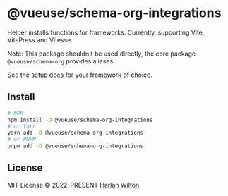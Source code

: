 # @vueuse/schema-org-integrations

Helper installs functions for frameworks. Currently, supporting Vite, VitePress and Vitesse.

Note: This package shouldn't be used directly, the core package `@vueuse/schema-org` provides aliases.

See the [setup docs](https://vue-schema-org.netlify.app/guide/) for your framework of choice.

## Install

```bash
# NPM
npm install -D @vueuse/schema-org-integrations
# or Yarn
yarn add -D @vueuse/schema-org-integrations
# or PNPM
pnpm add -D @vueuse/schema-org-integrations
```

## License

MIT License © 2022-PRESENT [Harlan Wilton](https://github.com/harlan-zw)
